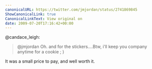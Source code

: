 ```yaml
---
canonicalURL: https://twitter.com/jmjordan/status/2741869845
ShowCanonicalLink: true
CanonicalLinkText: View original on
date: 2009-07-20T17:16:42+00:00
---
```

@candace_leigh:

> @jmjordan Oh. and for the stickers....Btw, i'll keep you company anytime for a cookie ; )

It was a small price to pay, and well worth it.